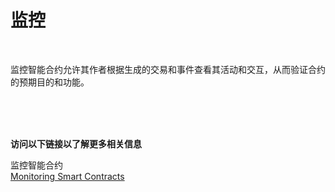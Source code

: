 # 监控<br>

<br>

监控智能合约允许其作者根据生成的交易和事件查看其活动和交互，从而验证合约的预期目的和功能。<br>

<br>
<br>
<br>

**访问以下链接以了解更多相关信息**<br>

监控智能合约<br>
[Monitoring Smart Contracts](https://consensys.github.io/smart-contract-best-practices/development-recommendations/solidity-specific/event-monitoring/)<br>